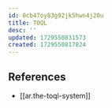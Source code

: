 ```yaml
---
id: 0cb47oy83g92jk5hwn4j20u
title: TOQL
desc: ''
updated: 1729550831573
created: 1729550817824
---
```



## References

- [[ar.the-toql-system]]